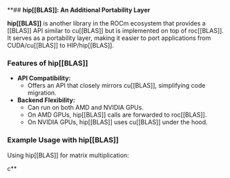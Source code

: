 **## **hip[[BLAS]]: An Additional Portability Layer**

**hip[[BLAS]]** is another library in the ROCm ecosystem that provides a [[BLAS]] API similar to cu[[BLAS]] but is implemented on top of roc[[BLAS]]. It serves as a portability layer, making it easier to port applications from CUDA/cu[[BLAS]] to HIP/hip[[BLAS]].

### **Features of hip[[BLAS]]**

- **API Compatibility:**
    - Offers an API that closely mirrors cu[[BLAS]], simplifying code migration.
- **Backend Flexibility:**
    - Can run on both AMD and NVIDIA GPUs.
    - On AMD GPUs, hip[[BLAS]] calls are forwarded to roc[[BLAS]].
    - On NVIDIA GPUs, hip[[BLAS]] uses cu[[BLAS]] under the hood.

### **Example Usage with hip[[BLAS]]**

Using hip[[BLAS]] for matrix multiplication:

c**
